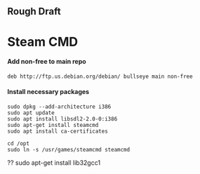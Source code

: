 ## Rough Draft
# Steam CMD


#### Add non-free to main repo
```shell
deb http://ftp.us.debian.org/debian/ bullseye main non-free
```

#### Install necessary packages
```shell
sudo dpkg --add-architecture i386
sudo apt update
sudo apt install libsdl2-2.0-0:i386
sudo apt-get install steamcmd
sudo apt install ca-certificates

cd /opt
sudo ln -s /usr/games/steamcmd steamcmd
```


?? sudo apt-get install lib32gcc1

